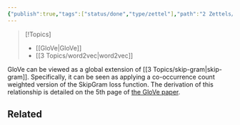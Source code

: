 ```yaml
---
{"publish":true,"tags":["status/done","type/zettel"],"path":"2 Zettels/GloVe relationship with word2vec.md","permalink":"/2-zettels/glo-ve-relationship-with-word2vec/","PassFrontmatter":true}
---
```




> [!Topics]
> - [[GloVe\|GloVe]]
> - [[3 Topics/word2vec\|word2vec]]

GloVe can be viewed as a global extension of [[3 Topics/skip-gram\|skip-gram]]. Specifically, it can be seen as applying a co-occurrence count weighted version of the SkipGram loss function. The derivation of this relationship is detailed on the 5th page of [the GloVe paper](https://nlp.stanford.edu/pubs/glove.pdf).

## Related
